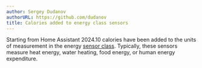 ```yaml
---
author: Sergey Dudanov
authorURL: https://github.com/dudanov
title: Calories added to energy class sensors
---
```


Starting from Home Assistant 2024.10 calories have been added to the units of measurement in the energy [sensor class](/docs/core/entity/sensor#available-device-classes). Typically, these sensors measure heat energy, water heating, food energy, or human energy expenditure.
